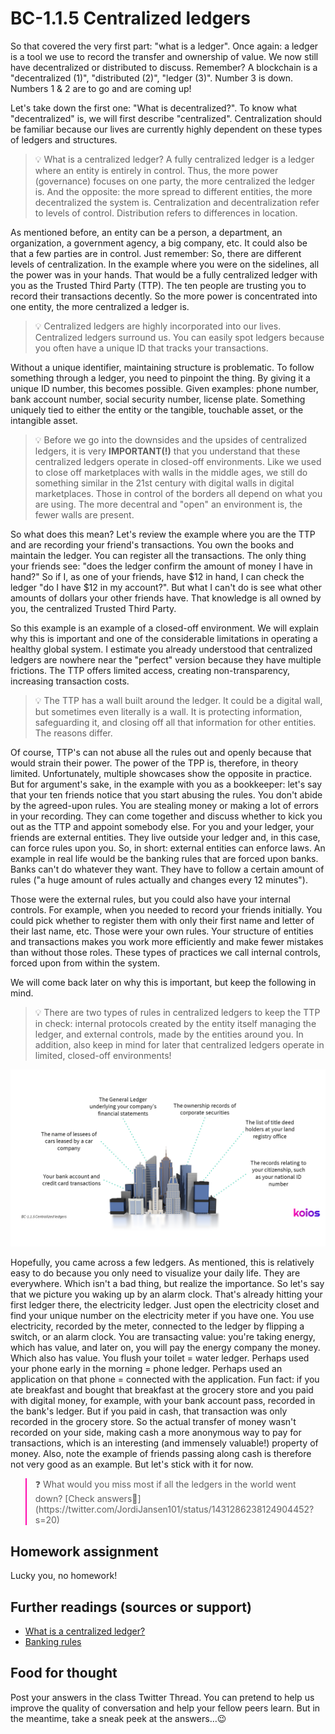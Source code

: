 # BC-1.1.5 Centralized ledgers

So that covered the very first part: "what is a ledger". Once again: a ledger is a tool we use to record the transfer and ownership of value. We now still have decentralized or distributed to discuss. Remember? A blockchain is a "decentralized (1)", "distributed (2)", "ledger (3)". Number 3 is down. Numbers 1 & 2 are to go and are coming up!


Let's take down the first one: "What is decentralized?". To know what "decentralized" is, we will first describe "centralized". Centralization should be familiar because our lives are currently highly dependent on these types of ledgers and structures.

> 💡 What is a centralized ledger? A fully centralized ledger is a ledger where an entity is entirely in control. Thus, the more power (governance) focuses on one party, the more centralized the ledger is. And the opposite: the more spread to different entities, the more decentralized the system is. Centralization and decentralization refer to levels of control. Distribution refers to differences in location.

As mentioned before, an entity can be a person, a department, an organization, a government agency, a big company, etc. It could also be that a few parties are in control. Just remember: So, there are different levels of centralization. In the example where you were on the sidelines, all the power was in your hands. That would be a fully centralized ledger with you as the Trusted Third Party (TTP). The ten people are trusting you to record their transactions decently. So the more power is concentrated into one entity, the more centralized a ledger is.

> 💡 Centralized ledgers are highly incorporated into our lives. Centralized ledgers surround us. You can easily spot ledgers because you often have a unique ID that tracks your transactions. 

Without a unique identifier, maintaining structure is problematic. To follow something through a ledger, you need to pinpoint the thing. By giving it a unique ID number, this becomes possible. Given examples: phone number, bank account number, social security number, license plate. Something uniquely tied to either the entity or the tangible, touchable asset, or the intangible asset.

>💡 Before we go into the downsides and the upsides of centralized ledgers, it is very **IMPORTANT(!)** that you understand that these centralized ledgers operate in closed-off environments. Like we used to close off marketplaces with walls in the middle ages, we still do something similar in the 21st century with digital walls in digital marketplaces. Those in control of the borders all depend on what you are using. The more decentral and "open" an environment is, the fewer walls are present. 

So what does this mean? Let's review the example where you are the TTP and are recording your friend's transactions. You own the books and maintain the ledger. You can register all the transactions. The only thing your friends see: "does the ledger confirm the amount of money I have in hand?" So if I, as one of your friends, have $12 in hand, I can check the ledger "do I have $12 in my account?". But what I can't do is see what other amounts of dollars your other friends have. That knowledge is all owned by you, the centralized Trusted Third Party.

So this example is an example of a closed-off environment. We will explain why this is important and one of the considerable limitations in operating a healthy global system. I estimate you already understood that centralized ledgers are nowhere near the "perfect" version because they have multiple frictions. The TTP offers limited access, creating non-transparency, increasing transaction costs. 
>💡 The TTP has a wall built around the ledger. It could be a digital wall, but sometimes even literally is a wall. It is protecting information, safeguarding it, and closing off all that information for other entities. The reasons differ.  

Of course, TTP's can not abuse all the rules out and openly because that would strain their power. The power of the TPP is, therefore, in theory limited. Unfortunately, multiple showcases show the opposite in practice. But for argument's sake, in the example with you as a bookkeeper: let's say that your ten friends notice that you start abusing the rules. You don't abide by the agreed-upon rules. You are stealing money or making a lot of errors in your recording. They can come together and discuss whether to kick you out as the TTP and appoint somebody else. For you and your ledger, your friends are external entities. They live outside your ledger and, in this case, can force rules upon you. So, in short: external entities can enforce laws. An example in real life would be the banking rules that are forced upon banks. Banks can't do whatever they want. They have to follow a certain amount of rules ("a huge amount of rules actually and changes every 12 minutes"). 

Those were the external rules, but you could also have your internal controls. For example, when you needed to record your friends initially. You could pick whether to register them with only their first name and letter of their last name, etc. Those were your own rules. Your structure of entities and transactions makes you work more efficiently and make fewer mistakes than without those roles. These types of practices we call internal controls, forced upon from within the system. 

We will come back later on why this is important, but keep the following in mind. 
>💡 There are two types of rules in centralized ledgers to keep the TTP in check: internal protocols created by the entity itself managing the ledger, and external controls, made by the entities around you. In addition, also keep in mind for later that centralized ledgers operate in limited, closed-off environments!



![Examples centralized ledgers](https://raw.githubusercontent.com/koiosonline/literature-images/main/blockchain-level1/BC-1-1-5-centralized-ledgers.PNG)


Hopefully, you came across a few ledgers. As mentioned, this is relatively easy to do because you only need to visualize your daily life. They are everywhere. Which isn't a bad thing, but realize the importance. So let's say that we picture you waking up by an alarm clock. That's already hitting your first ledger there, the electricity ledger. Just open the electricity closet and find your unique number on the electricity meter if you have one. You use electricity, recorded by the meter, connected to the ledger by flipping a switch, or an alarm clock. You are transacting value: you're taking energy, which has value, and later on, you will pay the energy company the money. Which also has value. You flush your toilet = water ledger. Perhaps used your phone early in the morning = phone ledger. Perhaps used an application on that phone = connected with the application. Fun fact: if you ate breakfast and bought that breakfast at the grocery store and you paid with digital money, for example, with your bank account pass, recorded in the bank's ledger. But if you paid in cash, that transaction was only recorded in the grocery store. So the actual transfer of money wasn't recorded on your side, making cash a more anonymous way to pay for transactions, which is an interesting (and immensely valuable!) property of money. Also, note the example of friends passing along cash is therefore not very good as an example. But let's stick with it for now. 

<blockquote style="border-color: #ff0bac">❓ What would you miss most if all the ledgers in the world went down? [Check answers🦉](https://twitter.com/JordiJansen101/status/1431286238124904452?s=20)</blockquote>

## Homework assignment 
Lucky you, no homework! 

## Further readings (sources or support) 
* [What is a centralized ledger?](https://medium.com/@shyamshankar/centralized-ledgers-vs-distributed-ledgers-layman-understanding-52449264ae23)
* [Banking rules](https://thefinanser.com/2017/01/bank-regulations-change-every-12-minutes.html/) 


## Food for thought
Post your answers in the class Twitter Thread. You can pretend to help us improve the quality of conversation and help your fellow peers learn. But in the meantime, take a sneak peek at the answers…😉
